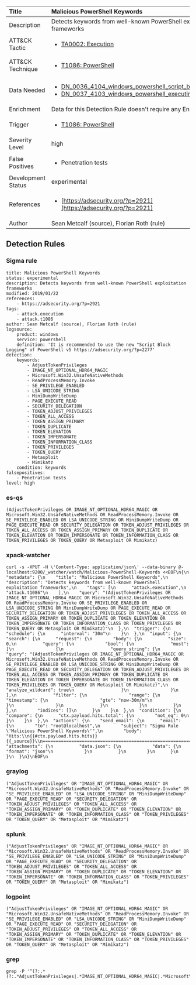 | Title                | Malicious PowerShell Keywords                                                                                                                                                 |
|:---------------------|:------------------------------------------------------------------------------------------------------------------------------------------------------------|
| Description          | Detects keywords from well-known PowerShell exploitation frameworks                                                                                                                                           |
| ATT&amp;CK Tactic    |  <ul><li>[TA0002: Execution](https://attack.mitre.org/tactics/TA0002)</li></ul>  |
| ATT&amp;CK Technique | <ul><li>[T1086: PowerShell](https://attack.mitre.org/techniques/T1086)</li></ul>  |
| Data Needed          | <ul><li>[DN_0036_4104_windows_powershell_script_block](../Data_Needed/DN_0036_4104_windows_powershell_script_block.md)</li><li>[DN_0037_4103_windows_powershell_executing_pipeline](../Data_Needed/DN_0037_4103_windows_powershell_executing_pipeline.md)</li></ul>  |
| Enrichment           |  Data for this Detection Rule doesn't require any Enrichments.  |
| Trigger              | <ul><li>[T1086: PowerShell](../Triggers/T1086.md)</li></ul>  |
| Severity Level       | high |
| False Positives      | <ul><li>Penetration tests</li></ul>  |
| Development Status   | experimental |
| References           | <ul><li>[https://adsecurity.org/?p=2921](https://adsecurity.org/?p=2921)</li></ul>  |
| Author               | Sean Metcalf (source), Florian Roth (rule) |


## Detection Rules

### Sigma rule

```
title: Malicious PowerShell Keywords
status: experimental
description: Detects keywords from well-known PowerShell exploitation frameworks
modified: 2019/01/22
references:
    - https://adsecurity.org/?p=2921
tags:
    - attack.execution
    - attack.t1086
author: Sean Metcalf (source), Florian Roth (rule)
logsource:
    product: windows
    service: powershell
    definition: 'It is recommended to use the new "Script Block Logging" of PowerShell v5 https://adsecurity.org/?p=2277'
detection:
    keywords:
        - AdjustTokenPrivileges
        - IMAGE_NT_OPTIONAL_HDR64_MAGIC
        - Microsoft.Win32.UnsafeNativeMethods
        - ReadProcessMemory.Invoke
        - SE_PRIVILEGE_ENABLED
        - LSA_UNICODE_STRING
        - MiniDumpWriteDump
        - PAGE_EXECUTE_READ
        - SECURITY_DELEGATION
        - TOKEN_ADJUST_PRIVILEGES
        - TOKEN_ALL_ACCESS
        - TOKEN_ASSIGN_PRIMARY
        - TOKEN_DUPLICATE
        - TOKEN_ELEVATION
        - TOKEN_IMPERSONATE
        - TOKEN_INFORMATION_CLASS
        - TOKEN_PRIVILEGES
        - TOKEN_QUERY
        - Metasploit
        - Mimikatz
    condition: keywords
falsepositives:
    - Penetration tests
level: high

```





### es-qs
    
```
(AdjustTokenPrivileges OR IMAGE_NT_OPTIONAL_HDR64_MAGIC OR Microsoft.Win32.UnsafeNativeMethods OR ReadProcessMemory.Invoke OR SE_PRIVILEGE_ENABLED OR LSA_UNICODE_STRING OR MiniDumpWriteDump OR PAGE_EXECUTE_READ OR SECURITY_DELEGATION OR TOKEN_ADJUST_PRIVILEGES OR TOKEN_ALL_ACCESS OR TOKEN_ASSIGN_PRIMARY OR TOKEN_DUPLICATE OR TOKEN_ELEVATION OR TOKEN_IMPERSONATE OR TOKEN_INFORMATION_CLASS OR TOKEN_PRIVILEGES OR TOKEN_QUERY OR Metasploit OR Mimikatz)
```


### xpack-watcher
    
```
curl -s -XPUT -H \'Content-Type: application/json\' --data-binary @- localhost:9200/_watcher/watch/Malicious-PowerShell-Keywords <<EOF\n{\n  "metadata": {\n    "title": "Malicious PowerShell Keywords",\n    "description": "Detects keywords from well-known PowerShell exploitation frameworks",\n    "tags": [\n      "attack.execution",\n      "attack.t1086"\n    ],\n    "query": "(AdjustTokenPrivileges OR IMAGE_NT_OPTIONAL_HDR64_MAGIC OR Microsoft.Win32.UnsafeNativeMethods OR ReadProcessMemory.Invoke OR SE_PRIVILEGE_ENABLED OR LSA_UNICODE_STRING OR MiniDumpWriteDump OR PAGE_EXECUTE_READ OR SECURITY_DELEGATION OR TOKEN_ADJUST_PRIVILEGES OR TOKEN_ALL_ACCESS OR TOKEN_ASSIGN_PRIMARY OR TOKEN_DUPLICATE OR TOKEN_ELEVATION OR TOKEN_IMPERSONATE OR TOKEN_INFORMATION_CLASS OR TOKEN_PRIVILEGES OR TOKEN_QUERY OR Metasploit OR Mimikatz)"\n  },\n  "trigger": {\n    "schedule": {\n      "interval": "30m"\n    }\n  },\n  "input": {\n    "search": {\n      "request": {\n        "body": {\n          "size": 0,\n          "query": {\n            "bool": {\n              "must": [\n                {\n                  "query_string": {\n                    "query": "(AdjustTokenPrivileges OR IMAGE_NT_OPTIONAL_HDR64_MAGIC OR Microsoft.Win32.UnsafeNativeMethods OR ReadProcessMemory.Invoke OR SE_PRIVILEGE_ENABLED OR LSA_UNICODE_STRING OR MiniDumpWriteDump OR PAGE_EXECUTE_READ OR SECURITY_DELEGATION OR TOKEN_ADJUST_PRIVILEGES OR TOKEN_ALL_ACCESS OR TOKEN_ASSIGN_PRIMARY OR TOKEN_DUPLICATE OR TOKEN_ELEVATION OR TOKEN_IMPERSONATE OR TOKEN_INFORMATION_CLASS OR TOKEN_PRIVILEGES OR TOKEN_QUERY OR Metasploit OR Mimikatz)",\n                    "analyze_wildcard": true\n                  }\n                }\n              ],\n              "filter": {\n                "range": {\n                  "timestamp": {\n                    "gte": "now-30m/m"\n                  }\n                }\n              }\n            }\n          }\n        },\n        "indices": []\n      }\n    }\n  },\n  "condition": {\n    "compare": {\n      "ctx.payload.hits.total": {\n        "not_eq": 0\n      }\n    }\n  },\n  "actions": {\n    "send_email": {\n      "email": {\n        "to": "root@localhost",\n        "subject": "Sigma Rule \'Malicious PowerShell Keywords\'",\n        "body": "Hits:\\n{{#ctx.payload.hits.hits}}{{_source}}\\n================================================================================\\n{{/ctx.payload.hits.hits}}",\n        "attachments": {\n          "data.json": {\n            "data": {\n              "format": "json"\n            }\n          }\n        }\n      }\n    }\n  }\n}\nEOF\n
```


### graylog
    
```
("AdjustTokenPrivileges" OR "IMAGE_NT_OPTIONAL_HDR64_MAGIC" OR "Microsoft.Win32.UnsafeNativeMethods" OR "ReadProcessMemory.Invoke" OR "SE_PRIVILEGE_ENABLED" OR "LSA_UNICODE_STRING" OR "MiniDumpWriteDump" OR "PAGE_EXECUTE_READ" OR "SECURITY_DELEGATION" OR "TOKEN_ADJUST_PRIVILEGES" OR "TOKEN_ALL_ACCESS" OR "TOKEN_ASSIGN_PRIMARY" OR "TOKEN_DUPLICATE" OR "TOKEN_ELEVATION" OR "TOKEN_IMPERSONATE" OR "TOKEN_INFORMATION_CLASS" OR "TOKEN_PRIVILEGES" OR "TOKEN_QUERY" OR "Metasploit" OR "Mimikatz")
```


### splunk
    
```
("AdjustTokenPrivileges" OR "IMAGE_NT_OPTIONAL_HDR64_MAGIC" OR "Microsoft.Win32.UnsafeNativeMethods" OR "ReadProcessMemory.Invoke" OR "SE_PRIVILEGE_ENABLED" OR "LSA_UNICODE_STRING" OR "MiniDumpWriteDump" OR "PAGE_EXECUTE_READ" OR "SECURITY_DELEGATION" OR "TOKEN_ADJUST_PRIVILEGES" OR "TOKEN_ALL_ACCESS" OR "TOKEN_ASSIGN_PRIMARY" OR "TOKEN_DUPLICATE" OR "TOKEN_ELEVATION" OR "TOKEN_IMPERSONATE" OR "TOKEN_INFORMATION_CLASS" OR "TOKEN_PRIVILEGES" OR "TOKEN_QUERY" OR "Metasploit" OR "Mimikatz")
```


### logpoint
    
```
("AdjustTokenPrivileges" OR "IMAGE_NT_OPTIONAL_HDR64_MAGIC" OR "Microsoft.Win32.UnsafeNativeMethods" OR "ReadProcessMemory.Invoke" OR "SE_PRIVILEGE_ENABLED" OR "LSA_UNICODE_STRING" OR "MiniDumpWriteDump" OR "PAGE_EXECUTE_READ" OR "SECURITY_DELEGATION" OR "TOKEN_ADJUST_PRIVILEGES" OR "TOKEN_ALL_ACCESS" OR "TOKEN_ASSIGN_PRIMARY" OR "TOKEN_DUPLICATE" OR "TOKEN_ELEVATION" OR "TOKEN_IMPERSONATE" OR "TOKEN_INFORMATION_CLASS" OR "TOKEN_PRIVILEGES" OR "TOKEN_QUERY" OR "Metasploit" OR "Mimikatz")
```


### grep
    
```
grep -P '^(?:.*(?:.*AdjustTokenPrivileges|.*IMAGE_NT_OPTIONAL_HDR64_MAGIC|.*Microsoft\\.Win32\\.UnsafeNativeMethods|.*ReadProcessMemory\\.Invoke|.*SE_PRIVILEGE_ENABLED|.*LSA_UNICODE_STRING|.*MiniDumpWriteDump|.*PAGE_EXECUTE_READ|.*SECURITY_DELEGATION|.*TOKEN_ADJUST_PRIVILEGES|.*TOKEN_ALL_ACCESS|.*TOKEN_ASSIGN_PRIMARY|.*TOKEN_DUPLICATE|.*TOKEN_ELEVATION|.*TOKEN_IMPERSONATE|.*TOKEN_INFORMATION_CLASS|.*TOKEN_PRIVILEGES|.*TOKEN_QUERY|.*Metasploit|.*Mimikatz))'
```



